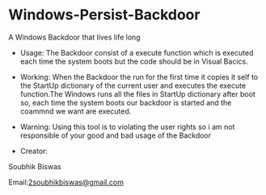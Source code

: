 # Windows-Persist-Backdoor
A Windows Backdoor that lives life long

* Usage:
The Backdoor consist of a execute function which is executed each time the system boots but the code should be in Visual Bacics.

* Working:
When the Backdoor the run for the first time it copies it self to the StartUp dictionary of the current user and executes the execute function.The Windows runs all the files in StartUp dictionary after boot so, each time the system boots our backdoor is started and the coammnd we want are executed.

* Warning:
Using this tool is to violating the user rights so i am not responsible of your good and bad usage of the Backdoor

* Creator:

Soubhik Biswas

Email:2soubhikbiswas@gmail.com

